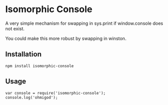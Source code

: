 # Isomorphic Console

A very simple mechanism for swapping in sys.print if window.console does not exist. 

You could make this more robust by swapping in winston.

## Installation

    npm install isomorphic-console

## Usage

    var console = require('isomorphic-console');
    console.log('ohmigod');

